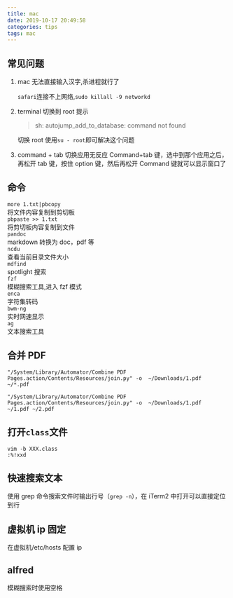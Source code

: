 ```yaml
---
title: mac
date: 2019-10-17 20:49:58
categories: tips
tags: mac
---
```


## 常见问题

1. mac 无法直接输入汉字,杀进程就行了

   `safari`连接不上网络,`sudo killall -9 networkd`

2. terminal 切换到 root 提示

   > sh: autojump_add_to_database: command not found

   切换 root 使用`su - root`即可解决这个问题

3. command + tab 切换应用无反应
   Command+tab 键，选中到那个应用之后，再松开 tab 键，按住 option 键，然后再松开 Command 键就可以显示窗口了

## 命令

`more 1.txt|pbcopy`  
将文件内容复制到剪切板  
`pbpaste >> 1.txt`  
将剪切板内容复制到文件  
`pandoc`  
markdown 转换为 doc，pdf 等  
`ncdu`  
查看当前目录文件大小  
`mdfind`  
spotlight 搜索  
`fzf`  
模糊搜索工具,进入 fzf 模式  
`enca`  
字符集转码  
`bwm-ng`  
实时网速显示  
`ag`  
文本搜索工具

## 合并 PDF

```shell
"/System/Library/Automator/Combine PDF Pages.action/Contents/Resources/join.py" -o  ~/Downloads/1.pdf    ~/*.pdf

"/System/Library/Automator/Combine PDF Pages.action/Contents/Resources/join.py" -o  ~/Downloads/1.pdf    ~/1.pdf ~/2.pdf

```

## 打开`class`文件

```shell
vim -b XXX.class
:%!xxd
```

## 快速搜索文本

使用 grep 命令搜索文件时输出行号（`grep -n`），在 iTerm2 中打开可以直接定位到行

## 虚拟机 ip 固定

在虚拟机/etc/hosts 配置 ip

## alfred

模糊搜索时使用空格
